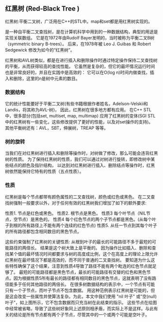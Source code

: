 ## 红黑树 (Red-Black Tree )

红黑树:平衡二叉树，广泛用在C++的STL中。map和set都是用红黑树实现的。

是一种自平衡二叉查找树，是在计算机科学中用到的一种数据结构，典型的用途是实现关联数组。
它是在1972年由Rudolf Bayer发明的，当时被称为平衡二叉B树（symmetric binary B-trees）。
后来，在1978年被 Leo J. Guibas 和 Robert Sedgewick 修改为如今的“红黑树”。

红黑树和AVL树类似，都是在进行插入和删除操作时通过特定操作保持二叉查找树的平衡，从而获得较高的查找性能。
它虽然是复杂的，但它的最坏情况运行时间也是非常良好的，并且在实践中是高效的： 它可以在O(log n)时间内做查找，插入和删除，这里的n是树中元素的数目。

###  数据结构

它的统计性能要好于平衡二叉树(有些书籍根据作者姓名，Adelson-Velskii和Landis，将其称为AVL-树)，
因此，红黑树在很多地方都有应用。
在C++ STL中，很多部分(包括set, multiset, map, multimap)
应用了红黑树的变体(SGI STL中的红黑树有一些变化，这些修改提供了更好的性能，以及对set操作的支持)。
其他平衡树还有：AVL，SBT，伸展树，TREAP 等等。

###  树的旋转

当我们在对红黑树进行插入和删除等操作时，对树做了修改，那么可能会违背红黑树的性质。
为了保持红黑树的性质，我们可以通过对树进行旋转，即修改树中某些结点的颜色及指针结构，
以达到对红黑树进行插入、删除结点等操作时，红黑树依然能保持它特有的性质（五点性质）。

###  性质
红黑树是每个节点都带有颜色属性的二叉查找树，颜色或红色或黑色。
在二叉查找树强制一般要求以外，对于任何有效的红黑树我们增加了如下的额外要求:

性质1. 节点是红色或黑色。
性质2. 根节点是黑色。
性质3 每个叶节点（NIL节点，空节点）是黑色的。
性质4 每个红色节点的两个子节点都是黑色。(从每个叶子到根的所有路径上不能有两个连续的红色节点)
性质5. 从任一节点到其每个叶子的所有路径都包含相同数目的黑色节点。

这些约束强制了红黑树的关键性质: 从根到叶子的最长的可能路径不多于最短的可能路径的两倍长。
结果是这个树大致上是平衡的。
因为操作比如插入、删除和查找某个值的最坏情况时间都要求与树的高度成比例，这个在高度上的理论上限允许红黑树在最坏情况下都是高效的，而不同于普通的二叉查找树。
要知道为什么这些特性确保了这个结果，注意到性质4导致了路径不能有两个毗连的红色节点就足够了。
最短的可能路径都是黑色节点，最长的可能路径有交替的红色和黑色节点。因为根据性质5所有最长的路径都有相同数目的黑色节点，这就表明了没有路径能多于任何其他路径的两倍长。
在很多树数据结构的表示中，一个节点有可能只有一个子节点，而叶子节点不包含数据。
用这种范例表示红黑树是可能的，但是这会改变一些属性并使算法复杂。为此，本文中我们使用 "nil 叶子" 或"空(null)叶子"，如上图所示，它不包含数据而只充当树在此结束的指示。
这些节点在绘图中经常被省略，导致了这些树好象同上述原则相矛盾，而实际上不是这样。与此有关的结论是所有节点都有两个子节点，尽管其中的一个或两个可能是空叶子。

